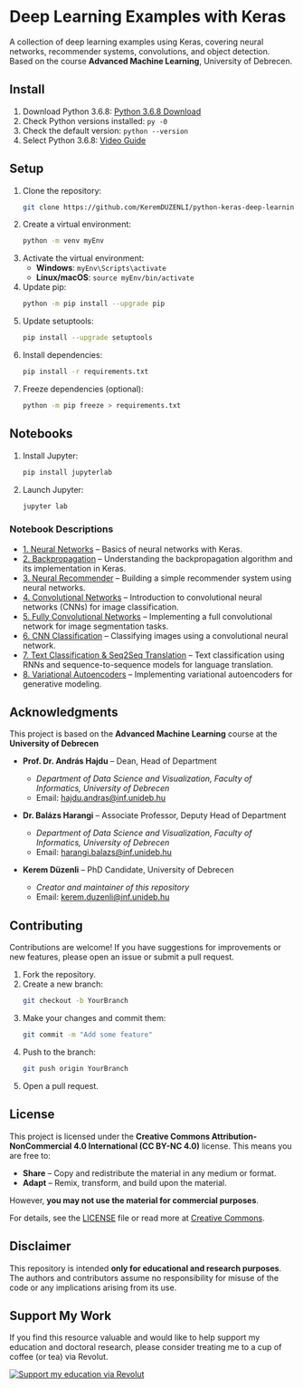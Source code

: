 # Deep Learning Examples with Keras

A collection of deep learning examples using Keras, covering neural networks, recommender systems, convolutions, and object detection. Based on the course **Advanced Machine Learning**, University of Debrecen.

## Install

1. Download Python 3.6.8: [Python 3.6.8 Download](https://www.python.org/downloads/release/python-368/)
2. Check Python versions installed: `py -0`
3. Check the default version: `python --version`
4. Select Python 3.6.8: [Video Guide](https://www.youtube.com/watch?v=C5mn0WWKmGY&t=10s)

## Setup

1. Clone the repository:
   ```sh
   git clone https://github.com/KeremDUZENLI/python-keras-deep-learning.git
   ```
2. Create a virtual environment:
   ```sh
   python -m venv myEnv
   ```
3. Activate the virtual environment:
   - **Windows**: `myEnv\Scripts\activate`
   - **Linux/macOS**: `source myEnv/bin/activate`
4. Update pip:
   ```sh
   python -m pip install --upgrade pip
   ```
5. Update setuptools:
   ```sh
   pip install --upgrade setuptools
   ```
6. Install dependencies:
   ```sh
   pip install -r requirements.txt
   ```
7. Freeze dependencies (optional):
   ```sh
   python -m pip freeze > requirements.txt
   ```

## Notebooks

1. Install Jupyter:
   ```sh
   pip install jupyterlab
   ```
2. Launch Jupyter:
   ```sh
   jupyter lab
   ```

### Notebook Descriptions

- [1. Neural Networks](notebooks/1_neural_networks.ipynb) – Basics of neural networks with Keras.
- [2. Backpropagation](notebooks/2_backpropagation.ipynb) – Understanding the backpropagation algorithm and its implementation in Keras.
- [3. Neural Recommender](notebooks/3_neural_recommender.ipynb) – Building a simple recommender system using neural networks.
- [4. Convolutional Networks](notebooks/4_convolutional_network.ipynb) – Introduction to convolutional neural networks (CNNs) for image classification.
- [5. Fully Convolutional Networks](notebooks/5_full_convolutional_network.ipynb) – Implementing a full convolutional network for image segmentation tasks.
- [6. CNN Classification](notebooks/6_convolutional_network_classification.ipynb) – Classifying images using a convolutional neural network.
- [7. Text Classification & Seq2Seq Translation](notebooks/7_text_classification_seq2seq_translation.ipynb) – Text classification using RNNs and sequence-to-sequence models for language translation.
- [8. Variational Autoencoders](notebooks/8_variational_autoencoders.ipynb) – Implementing variational autoencoders for generative modeling.

## Acknowledgments

This project is based on the **Advanced Machine Learning** course at the **University of Debrecen**

- **Prof. Dr. András Hajdu** – Dean, Head of Department

  - _Department of Data Science and Visualization, Faculty of Informatics, University of Debrecen_
  - Email: [hajdu.andras@inf.unideb.hu](mailto:hajdu.andras@inf.unideb.hu)

- **Dr. Balázs Harangi** – Associate Professor, Deputy Head of Department

  - _Department of Data Science and Visualization, Faculty of Informatics, University of Debrecen_
  - Email: [harangi.balazs@inf.unideb.hu](mailto:harangi.balazs@inf.unideb.hu)

- **Kerem Düzenli** – PhD Candidate, University of Debrecen

  - _Creator and maintainer of this repository_
  - Email: [kerem.duzenli@inf.unideb.hu](mailto:kerem.duzenli@inf.unideb.hu)

## Contributing

Contributions are welcome! If you have suggestions for improvements or new features, please open an issue or submit a pull request.

1. Fork the repository.
2. Create a new branch:
   ```sh
   git checkout -b YourBranch
   ```
3. Make your changes and commit them:
   ```sh
   git commit -m "Add some feature"
   ```
4. Push to the branch:
   ```sh
   git push origin YourBranch
   ```
5. Open a pull request.

## License

This project is licensed under the **Creative Commons Attribution-NonCommercial 4.0 International (CC BY-NC 4.0)** license. This means you are free to:

- **Share** – Copy and redistribute the material in any medium or format.
- **Adapt** – Remix, transform, and build upon the material.

However, **you may not use the material for commercial purposes**.

For details, see the [LICENSE](LICENSE) file or read more at [Creative Commons](https://creativecommons.org/licenses/by-nc/4.0/).

## Disclaimer

This repository is intended **only for educational and research purposes**. The authors and contributors assume no responsibility for misuse of the code or any implications arising from its use.

## Support My Work

If you find this resource valuable and would like to help support my education and doctoral research, please consider treating me to a cup of coffee (or tea) via Revolut.

<a href="https://revolut.me/krmdznl" target="_blank">
<img src="https://img.shields.io/badge/Support%20My%20Projects-Donate%20via%20Revolut-orange?style=for-the-badge" alt="Support my education via Revolut" />
</a>
